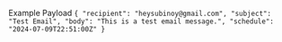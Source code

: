 Example Payload
`{
  "recipient": "heysubinoy@gmail.com",
  "subject": "Test Email",
  "body": "This is a test email message.",
  "schedule": "2024-07-09T22:51:00Z"
}
`

